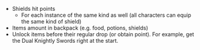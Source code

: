 * Shields hit points
  * For each instance of the same kind as well (all characters can equip the same kind of shield)
* Items amount in backpack (e.g. food, potions, shields)
* Unlock items before their regular drop (or obtain point). For example, get the Dual Knightly Swords right at the start.

